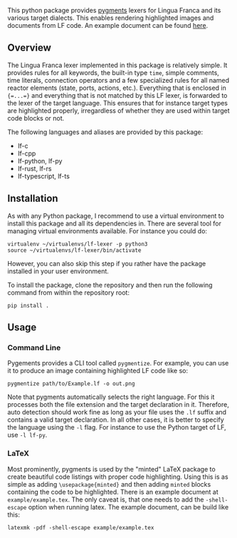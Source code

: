 This python package provides [pygments](https://pygments.org/) lexers for Lingua Franca and its various target dialects. This enables rendering highlighted  images and documents from LF code. An example document can be found [here](example/example.pdf).

## Overview

The Lingua Franca lexer implemented in this package is relatively simple.
It provides rules for all keywords, the built-in type `time`, simple comments, time literals, connection operators and a few specialized rules for all named  reactor elements (state, ports, actions, etc.).
Everything that is enclosed in `{=...=}` and everything that is not matched by this LF lexer, is forwarded to the lexer of the target language.
This ensures that for instance target types are highlighted properly, irregardless of whether they are used within target code blocks or not.

The following languages and aliases are provided by this package:

- lf-c
- lf-cpp
- lf-python, lf-py
- lf-rust, lf-rs
- lf-typescript, lf-ts

## Installation

As with any Python package, I recommend to use a virtual environment to install this package and all its dependencies in.
There are several tool for managing virtual environments available. For instance you could do:
```
virtualenv ~/virtualenvs/lf-lexer -p python3
source ~/virtualenvs/lf-lexer/bin/activate
```
However, you can also skip this step if you rather have the package installed in your user environment.

To install the package, clone the repository and then run the following command from within the repository root:
```
pip install .
```

## Usage

### Command Line

Pygements provides a CLI tool called `pygmentize`. For example, you can use it to produce an image containing highlighted LF code like so:
```
pygmentize path/to/Example.lf -o out.png
```
Note that pygments automatically selects the right language. For this it processes both the file extension and the target declaration in it.
Therefore, auto detection should work fine as long as your file uses the `.lf` suffix and contains a valid target declaration. In all other cases, it is better to specify the language using the `-l` flag. For instance to use the Python target of LF, use `-l lf-py`.

### LaTeX

Most prominently, pygments is used by the "minted" LaTeX package to create beautiful code listings with proper code highlighting.
Using this is as simple as adding `\usepackage{minted}` and then adding `minted` blocks containing the code to be highlighted.
There is an example document at `example/example.tex`.
The only caveat is, that one needs to add the `-shell-escape` option when running latex.
The example document, can be build like this:
```
latexmk -pdf -shell-escape example/example.tex
```
